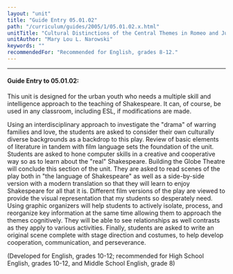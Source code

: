 ```yaml
---
layout: "unit"
title: "Guide Entry 05.01.02"
path: "/curriculum/guides/2005/1/05.01.02.x.html"
unitTitle: "Cultural Distinctions of the Central Themes in Romeo and Juliet"
unitAuthor: "Mary Lou L. Narowski"
keywords: ""
recommendedFor: "Recommended for English, grades 8-12."
---
```

<body>
<hr/>
<h4>
Guide Entry to 05.01.02:
</h4>
<p>
This unit is designed for the urban youth who needs a multiple skill and intelligence approach to the teaching of Shakespeare.  It can, of course, be used in any classroom, including ESL, if modifications are made.
</p>
<p>
Using an interdisciplinary approach to investigate the "drama" of warring families and love, the students are asked to consider their own culturally diverse backgrounds as a backdrop to this play.  Review of basic elements of literature in tandem with film language sets the foundation of the unit. Students are asked to hone computer skills in a creative and cooperative way so as to learn about the "real" Shakespeare. Building the Globe Theatre will conclude this section of the unit. They are asked to read scenes of the play both in "the language of Shakespeare" as well as a side-by-side version with a modern translation so that they will learn to enjoy Shakespeare for all that it is. Different film versions of the play are viewed to provide the visual representation that my students so desperately need. Using graphic organizers will help students to actively isolate, process, and reorganize key information at the same time allowing them to approach the themes cognitively. They will be able to see relationships as well contrasts as they apply to various activities. Finally, students are asked to write an original scene complete with stage direction and costumes, to help develop cooperation, communication, and perseverance.
</p>
<p>
(Developed for English, grades 10-12; recommended for High School English, grades 10-12,
and Middle School English, grade 8)
</p>
</body>
